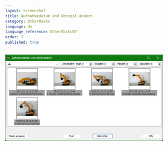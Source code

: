 ```yaml
---
layout: screenshot
title: Aufnahmedatum und Uhrzeit ändern
category: OtherMasks
language: de
language_reference: OtherMasks07
order: 7
published: true
---
```

<img src="https://raw.githubusercontent.com/QuickImageComment/QuickImageComment/main/UserManual/images/Deutsch-prg/FormDateTimeChange.png">
